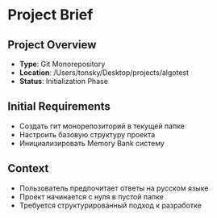 # Project Brief

## Project Overview
- **Type**: Git Monorepository
- **Location**: /Users/tonsky/Desktop/projects/algotest
- **Status**: Initialization Phase

## Initial Requirements
- Создать гит монорепозиторий в текущей папке
- Настроить базовую структуру проекта
- Инициализировать Memory Bank систему

## Context
- Пользователь предпочитает ответы на русском языке
- Проект начинается с нуля в пустой папке
- Требуется структурированный подход к разработке
